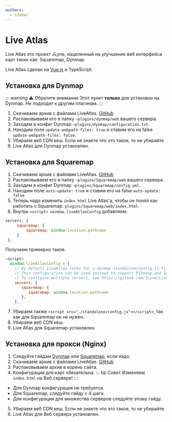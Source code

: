 ```yaml
---
authors:
  - s3nkwr
---
```


# Live Atlas
Live Atlas это проект JLyne, нацеленный на улучшение веб интерфейса карт таких как: Squaremap, Dynmap.

Live Atlas сделан на [Vue.js](https://github.com/vuejs/core) и TypeScript.

## Установка для Dynmap
::: warning :warning: Обратите внимание
Этот пункт **только** для установки на Dynmap. 
Не подходит к другим плагинам.
:::
1. Скачиваем архив с файлами LiveAtlas. [GitHub](https://github.com/JLyne/LiveAtlas/releases/latest)
2. Распаковываем его в папку `~plugins/dynmap/web` вашего сервера.
3. Заходим в конфиг Dynmap `~plugins/dynmap/configuration.txt`.
4. Находим поле `update-webpath-files: true` и ставим его на false `update-webpath-files: false`.
5. Убираем веб CDN кеш. Если не знаете что это такое, то не убирайте
6. Live Atlas для Dynmap установлен.

## Установка для Squaremap
1. Скачиваем архив с файлами LiveAtlas. [GitHub](https://github.com/JLyne/LiveAtlas/releases/latest)
2. Распаковываем его в папку `~plugins/Squaremap/web` вашего сервера.
3. Заходим в конфиг Dynmap `~plugins/Squaremap/config.yml`.
4. Находим поле `auto-update: true` и ставим его на false `auto-update: false`
5. Теперь надо изменить `index.html` Live Atlas'а, чтобы он понял как работать с Squaremap: `plugins/Squaremap/web/index.html`.
6. Внутрь `<script> window.liveAtlasConfig` добавляем:
```js
servers: {
     squaremap: {
         squaremap: window.location.pathname
     }
 },
```
Получаем примерно такое.
```js
<script>
  window.liveAtlasConfig = {
    // By default LiveAtlas looks for a dynmap standalone/config.js file
    // This configuration can be used instead to support Pl3xmap and Squaremap installations as well as multiple servers (external webserver required)
    // To configure multiple servers, see https://github.com/JLyne/LiveAtlas/wiki/Configuring-Multiple-Servers.
    servers: {
       squaremap: {
          squaremap: window.location.pathname
       },
    },
```
7. Убираем также `<script src="./standalone/config.js"></script>`, так как для Squaremap он не нужен.
8. Убираем веб CDN кеш.
9. Live Atlas для Squaremap установлен.

## Установка для прокси (Nginx)
1. Следуйте гайдам [Dynmap](https://github.com/webbukkit/dynmap/wiki/External-Webserver-Basics) или [Squaremap](https://github.com/jpenilla/squaremap/wiki/Internal-vs-External-Web-Server#external-server), если надо.
2. Скачиваем архив с файлами LiveAtlas. [GitHub](https://github.com/JLyne/LiveAtlas/releases/latest)
3. Распаковываем архив в корень сайта.
4. Конфигурация для карт обязательна.
  ::: tip Совет
    Изменяем `index.html` на Веб сервере!
  :::
  - Для Dynmap конфигурация не требуется.
  - Для Squaremap, следуйте гайду с 4 шага.
  - Для конфигурации для множества серверов следуйте этому гайду.
5. Убираем веб CDN кеш. Если не знаете что это такое, то не убирайте.
6. Live Atlas для Веб сервера установлен.